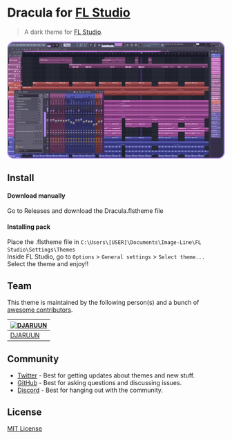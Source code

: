 # Dracula for [FL Studio](https://www.image-line.com/)

> A dark theme for [FL Studio](https://www.image-line.com/).

![Screenshot](./screenshot.png)

## Install
#### Download manually
Go to Releases and download the Dracula.flstheme file

#### Installing pack
Place the .flstheme file in `C:\Users\[USER]\Documents\Image-Line\FL Studio\Settings\Themes` <br/>
Inside FL Studio, go to `Options` > `General settings` > `Select theme...` <br/>
Select the theme and enjoy!!

## Team

This theme is maintained by the following person(s) and a bunch of [awesome contributors](https://github.com/dracula/foobar/graphs/contributors).

| [![DJARUUN](https://github.com/djaruun.png?size=100)](https://github.com/DJAruun)        |
| ---------------------------------------------------------------------------------------- |
| [DJARUUN](https://github.com/DJAruun)                                                    |

## Community

- [Twitter](https://twitter.com/draculatheme) - Best for getting updates about themes and new stuff.
- [GitHub](https://github.com/dracula/dracula-theme/discussions) - Best for asking questions and discussing issues.
- [Discord](https://draculatheme.com/discord-invite) - Best for hanging out with the community.

## License

[MIT License](./LICENSE)

